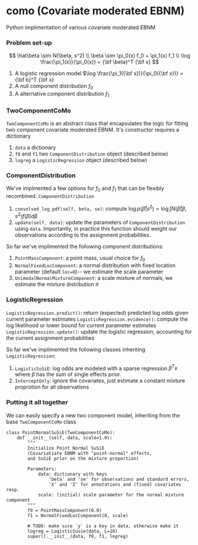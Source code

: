 # como (Covariate moderated EBNM)

Python implimentation of various covariate moderated EBNM

### Problem set-up

$$
\hat\beta \sim N(\beta, s^2) \\
\beta \sim \pi_0(x) f_0 + \pi_1(x) f_1 \\
\log \frac{\pi_1(x)}{\pi_0(x)} = {\bf \beta}^T {\bf x}
$$


1. A logistic regression model $\log \frac{\pi_1({\bf x})}{\pi_0({\bf x})} = {\bf b}^T {\bf x}
1. A null component distribution $f_0$
1. A alternative component distribution $f_1$

### TwoComponentCoMo

`TwoComponentCoMo` is an abstract class that encapsulates the logic for fitting two component covariate moderated EBNM.
It's constructor requires a dictionary 
1. `data` a dictionary
1. `f0` and `f1` two `ComponentDistribution` object (described below)
1. `logreg` a `LogisticRegression` object (described below)


### ComponentDistribution

We've implmented a few options for $f_0$ and $f_1$ that can be flexibly recombined. `ComponentDistribution`

1. `convolved_log_pdf(self, beta, se)`: compute $\log p(\hat\beta | s^2) = \log \int N(\hat\beta | \beta, s^2) f(\beta) d\beta$
1. `update(self, data)`: update the parameters of `ComponentDistribution` using `data`. Importantly, in practice this function should weight our observations according to the assignment probabilities.


So far we've implimented the following component distributions:

1. `PointMassComponent`: a point mass, usual choice for $f_0$
1. `NormalFixedLocComponent`: a normal distribution with fixed location parameter (default `loc=0`)-- we estimate the scale parameter
1. `UnimodalNormalMixtureComponent`: a scale mixture of normals, we estimate the mixture distribution $\pi$

### LogisticRegression

`LogisticRegression.predict()`: return (expected) predicted log odds given current parameter estimates
`LogisticRegression.evidence()`: compute the log likelihood or lower bound for current parameter estimates
`LogisticRegression.update()`: update the logistic regression, accounting for the current assignment probabilities

So far we've implimented the following classes inheriting `LogisticRegression`:

1. `LogisticSuSiE`: log odds are modeled with a sparse regression $\beta^T x$ where $\beta$ has the sum of single effects prior.
1. `InterceptOnly`: ignore the covariates, just estimate a constant mixture proprotion for all observations

### Putting it all together
We can easily specify a new two component model, inheriting from the base `TwoComponentCoMo` class

```
class PointNormalSuSiE(TwoComponentCoMo):
    def __init__(self, data, scale=1.0):
        """
        Initialize Point Normal SuSiE
        (Covariatiate EBNM with "point-normal" effects,
        and SuSiE prior on the mixture proportion)

        Parameters:
            data: dictionary with keys
                'beta' and 'se' for observations and standard errors,
                'X' and 'Z' for annotations and (fixed) covariates resp.
            scale: (initial) scale parameter for the normal mixture component
        """
        f0 = PointMassComponent(0.0)
        f1 = NormalFixedLocComponent(0, scale)
        
        # TODO: make sure `y` is a key in data, otherwise make it
        logreg = LogisticSusie(data, L=10)
        super().__init__(data, f0, f1, logreg)
```
